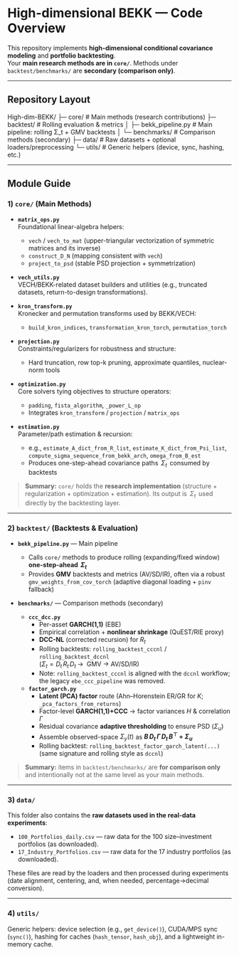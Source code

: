 # High-dimensional BEKK — Code Overview

This repository implements **high-dimensional conditional covariance modeling** and **portfolio backtesting**.  
Your **main research methods are in `core/`**. Methods under `backtest/benchmarks/` are **secondary (comparison only)**.

---

## Repository Layout

High-dim-BEKK/
├─ core/                  # Main methods (research contributions)
├─ backtest/              # Rolling evaluation & metrics
│  ├─ bekk_pipeline.py    # Main pipeline: rolling Σ_t + GMV backtests
│  └─ benchmarks/         # Comparison methods (secondary)
├─ data/                  # Raw datasets + optional loaders/preprocessing
└─ utils/                 # Generic helpers (device, sync, hashing, etc.)


---

## Module Guide

### 1) `core/` (Main Methods)

- **`matrix_ops.py`**  
  Foundational linear-algebra helpers:  
  - `vech` / `vech_to_mat` (upper-triangular vectorization of symmetric matrices and its inverse)  
  - `construct_D_N` (mapping consistent with `vech`)  
  - `project_to_psd` (stable PSD projection + symmetrization)

- **`vech_utils.py`**  
  VECH/BEKK-related dataset builders and utilities (e.g., truncated datasets, return-to-design transformations).

- **`kron_transform.py`**  
  Kronecker and permutation transforms used by BEKK/VECH:  
  - `build_kron_indices`, `transformation_kron_torch`, `permutation_torch`

- **`projection.py`**  
  Constraints/regularizers for robustness and structure:  
  - Hard truncation, row top-k pruning, approximate quantiles, nuclear-norm tools

- **`optimization.py`**  
  Core solvers tying objectives to structure operators:  
  - `padding`, `fista_algorithm`, `_power_L_op`  
  - Integrates `kron_transform` / `projection` / `matrix_ops`

- **`estimation.py`**  
  Parameter/path estimation & recursion:  
  - e.g., `estimate_A_dict_from_R_list`, `estimate_K_dict_from_Psi_list`,  
    `compute_sigma_sequence_from_bekk_arch`, `omega_from_B_est`  
  - Produces one-step-ahead covariance paths $\,\Sigma_t\,$ consumed by backtests

> **Summary:** `core/` holds the **research implementation** (structure + regularization + optimization + estimation). Its output is $\,\Sigma_t\,$ used directly by the backtesting layer.

---

### 2) `backtest/` (Backtests & Evaluation)

- **`bekk_pipeline.py`** — Main pipeline  
  - Calls `core/` methods to produce rolling (expanding/fixed window) **one-step-ahead $\,\Sigma_t\,$**  
  - Provides **GMV** backtests and metrics (AV/SD/IR), often via a robust
    `gmv_weights_from_cov_torch` (adaptive diagonal loading + `pinv` fallback)

- **`benchmarks/`** — Comparison methods (secondary)  
  - **`ccc_dcc.py`**  
    - Per-asset **GARCH(1,1)** (EBE)  
    - Empirical correlation + **nonlinear shrinkage** (QuEST/RIE proxy)  
    - **DCC-NL** (corrected recursion) for $R_t$  
    - Rolling backtests: `rolling_backtest_cccnl` / `rolling_backtest_dccnl`  
      ($\Sigma_t = D_t\,R_t\,D_t \;\rightarrow\;$ GMV $\rightarrow$ AV/SD/IR)  
    - Note: `rolling_backtest_cccnl` is aligned with the `dccnl` workflow; the legacy `ebe_ccc_pipeline` was removed.
  - **`factor_garch.py`**  
    - **Latent (PCA) factor** route (Ahn–Horenstein ER/GR for $K$; `_pca_factors_from_returns`)  
    - Factor-level **GARCH(1,1)+CCC** → factor variances $H$ & correlation $\Gamma$  
    - Residual covariance **adaptive thresholding** to ensure PSD ($\Sigma_u$)  
    - Assemble observed-space $\Sigma_y(t)$ as **$B\,D_t\,\Gamma\,D_t\,B^\top + \Sigma_u$**  
    - Rolling backtest: `rolling_backtest_factor_garch_latent(...)`  
      (same signature and rolling style as `dccnl`)

> **Summary:** items in `backtest/benchmarks/` are **for comparison only** and intentionally not at the same level as your main methods.

---

### 3) `data/`

This folder also contains the **raw datasets used in the real-data experiments**:

- `100_Portfolios_daily.csv` — raw data for the 100 size–investment portfolios (as downloaded).  
- `17_Industry_Portfolios.csv` — raw data for the 17 industry portfolios (as downloaded).

These files are read by the loaders and then processed during experiments (date alignment, centering, and, when needed, percentage→decimal conversion).

---

### 4) `utils/`

Generic helpers: device selection (e.g., `get_device()`), CUDA/MPS sync (`sync()`), hashing for caches (`hash_tensor`, `hash_obj`), and a lightweight in-memory cache.
